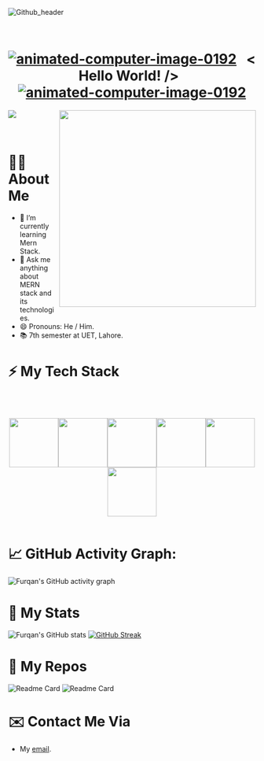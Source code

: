 ![Github_header](https://raw.githubusercontent.com/micro087/micro087/main/minimal-dark-coding-wallpaper%20(2).png)

<br>
<h1 align="center">
<a href="https://www.animatedimages.org/cat-computer-56.htm"><img src="https://www.animatedimages.org/data/media/56/animated-computer-image-0192.gif" border="0" alt="animated-computer-image-0192" /></a>
&nbsp; < Hello World! /> &nbsp;
<a href="https://www.animatedimages.org/cat-computer-56.htm"><img src="https://www.animatedimages.org/data/media/56/animated-computer-image-0192.gif" border="0" alt="animated-computer-image-0192" /></a>
</h1>

<div align-content="space-between">
  <img src="https://readme-typing-svg.herokuapp.com?font=Poppins&lines=I+am+Jawad;A+Final+Year+Computer+Science+Student;Full+Stack+Web+Developer;Doing+Crazy+Projects!">
  <img src="https://media.giphy.com/media/Dh5q0sShxgp13DwrvG/giphy.gif" align="right" width="400px">
</div>
<br><br>

# 👨‍💻 About Me

- 🌱 I’m currently learning Mern Stack.
- 💬 Ask me anything about MERN stack and its technologies.
- 😄 Pronouns: He / Him.
- 📚 7th semester at UET, Lahore.

# ⚡ My Tech Stack

<br><br>
<p align="center">
  <img src="https://media3.giphy.com/media/ln7z2eWriiQAllfVcn/200w.webp" width="100"><img src="https://i.giphy.com/media/LMt9638dO8dftAjtco/200.webp" width="100"><img src="https://i.giphy.com/media/eNAsjO55tPbgaor7ma/200w.webp" width="100"><img src="https://i.giphy.com/media/VgGthkhUvGgOit7Y9i/200.webp" width="100"><img src="https://i.giphy.com/media/KzJkzjggfGN5Py6nkT/200.webp" width="100"><img src="https://i.giphy.com/media/IdyAQJVN2kVPNUrojM/200.webp" width="100"><br><br>
</p>

# 📈 GitHub Activity Graph:

![Furqan's GitHub activity graph](https://activity-graph.herokuapp.com/graph?username=heyyfurqan&hide_border=true&theme=redical)

# 🚀 My Stats

![Furqan's GitHub stats](https://github-readme-stats.vercel.app/api?username=heyyfurqan&show_icons=true&theme=aura)
[![GitHub Streak](http://github-readme-streak-stats.herokuapp.com?user=heyyfurqan&theme=onedark&hide_border=true&date_format=M%20j%5B%2C%20Y%5D)](https://git.io/streak-stats)

# 🐶 My Repos

![Readme Card](https://github-readme-stats.vercel.app/api/pin/?username=heyyfurqan&repo=odin_log)
![Readme Card](https://github-readme-stats.vercel.app/api/pin/?username=heyyfurqan&repo=cs50)

# ✉️ Contact Me Via

- <p>My <a href="mailto:thisishmjawad@gmail.com">email</a>.</p>
